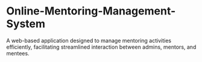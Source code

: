 # Online-Mentoring-Management-System
A web-based application designed to manage mentoring activities efficiently, facilitating streamlined interaction between admins, mentors, and mentees.
